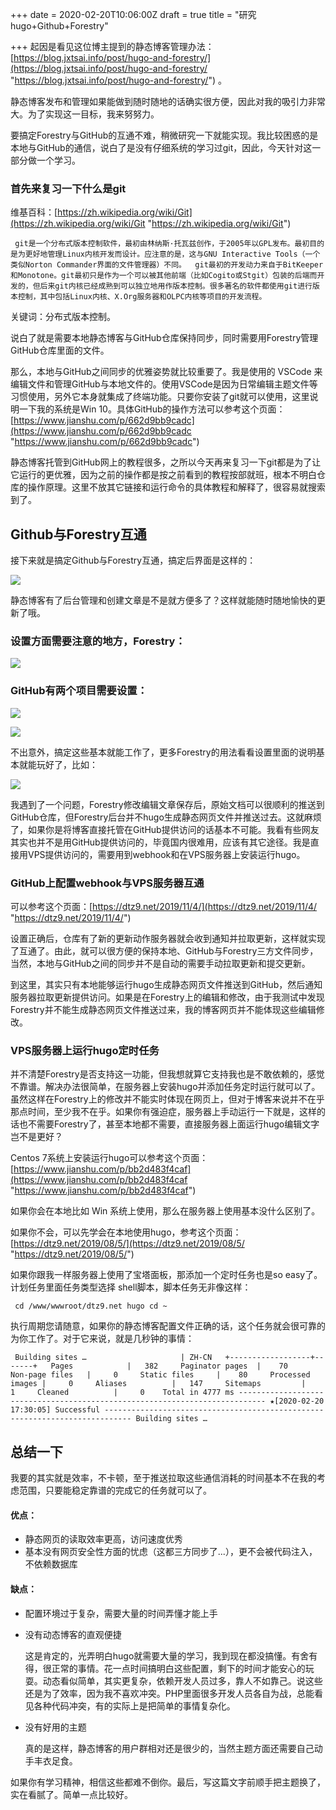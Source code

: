 +++
date = 2020-02-20T10:06:00Z
draft = true
title = "研究hugo+Github+Forestry"

+++
起因是看见这位博主提到的静态博客管理办法： [https://blog.jxtsai.info/post/hugo-and-forestry/](https://blog.jxtsai.info/post/hugo-and-forestry/ "https://blog.jxtsai.info/post/hugo-and-forestry/") 。

静态博客发布和管理如果能做到随时随地的话确实很方便，因此对我的吸引力非常大。为了实现这一目标，我来努努力。

要搞定Forestry与GitHub的互通不难，稍微研究一下就能实现。我比较困惑的是本地与GitHub的通信，说白了是没有仔细系统的学习过git，因此，今天针对这一部分做一个学习。

### 首先来复习一下什么是git

维基百科：[https://zh.wikipedia.org/wiki/Git](https://zh.wikipedia.org/wiki/Git "https://zh.wikipedia.org/wiki/Git")

     git是一个分布式版本控制软件，最初由林纳斯·托瓦兹创作，于2005年以GPL发布。最初目的是为更好地管理Linux内核开发而设计。应注意的是，这与GNU Interactive Tools（一个类似Norton Commander界面的文件管理器）不同。 ​ git最初的开发动力来自于BitKeeper和Monotone。git最初只是作为一个可以被其他前端（比如Cogito或Stgit）包装的后端而开发的，但后来git内核已经成熟到可以独立地用作版本控制。很多著名的软件都使用git进行版本控制，其中包括Linux内核、X.Org服务器和OLPC内核等项目的开发流程。

关键词：分布式版本控制。

说白了就是需要本地静态博客与GitHub仓库保持同步，同时需要用Forestry管理GitHub仓库里面的文件。

那么，本地与GitHub之间同步的优雅姿势就比较重要了。我是使用的 VSCode 来编辑文件和管理GitHub与本地文件的。使用VSCode是因为日常编辑主题文件等习惯使用，另外它本身就集成了终端功能。只要你安装了git就可以使用，这里说明一下我的系统是Win 10。具体GitHub的操作方法可以参考这个页面：[https://www.jianshu.com/p/662d9bb9cadc](https://www.jianshu.com/p/662d9bb9cadc "https://www.jianshu.com/p/662d9bb9cadc")

静态博客托管到GitHub网上的教程很多，之所以今天再来复习一下git都是为了让它运行的更优雅，因为之前的操作都是按之前看到的教程按部就班，根本不明白仓库的操作原理。这里不放其它链接和运行命令的具体教程和解释了，很容易就搜索到了。

## Github与Forestry互通

接下来就是搞定Github与Forestry互通，搞定后界面是这样的：

![](https://img.dtz9.net/imgs/2020/02/add46b1cf550d00b.png)

静态博客有了后台管理和创建文章是不是就方便多了？这样就能随时随地愉快的更新了哦。

### 设置方面需要注意的地方，Forestry：

![](https://img.dtz9.net/imgs/2020/02/7ef1e0745e0201b6.png)

### GitHub有两个项目需要设置：

![](https://img.dtz9.net/imgs/2020/02/dc27096cdae985cc.png)

![](https://img.dtz9.net/imgs/2020/02/48d2977d90377f09.png)

不出意外，搞定这些基本就能工作了，更多Forestry的用法看看设置里面的说明基本就能玩好了，比如：

![](https://img.dtz9.net/imgs/2020/02/4bd94957d63751e9.png)

我遇到了一个问题，Forestry修改编辑文章保存后，原始文档可以很顺利的推送到GitHub仓库，但Forestry后台并不hugo生成静态网页文件并推送过去。这就麻烦了，如果你是将博客直接托管在GitHub提供访问的话基本不可能。我看有些网友其实也并不是用GitHub提供访问的，毕竟国内很难用，应该有其它途径。我是直接用VPS提供访问的，需要用到webhook和在VPS服务器上安装运行hugo。

### GitHub上配置webhook与VPS服务器互通

可以参考这个页面：[https://dtz9.net/2019/11/4/](https://dtz9.net/2019/11/4/ "https://dtz9.net/2019/11/4/")

设置正确后，仓库有了新的更新动作服务器就会收到通知并拉取更新，这样就实现了互通了。由此，就可以很方便的保持本地、GitHub与Forestry三方文件同步，当然，本地与GitHub之间的同步并不是自动的需要手动拉取更新和提交更新。

到这里，其实只有本地能够运行hugo生成静态网页文件推送到GitHub，然后通知服务器拉取更新提供访问。如果是在Forestry上的编辑和修改，由于我测试中发现Forestry并不能生成静态网页文件推送过来，我的博客网页并不能体现这些编辑修改。

### VPS服务器上运行hugo定时任务

并不清楚Forestry是否支持这一功能，但我想就算它支持我也是不敢依赖的，感觉不靠谱。解决办法很简单，在服务器上安装hugo并添加任务定时运行就可以了。虽然这样在Forestry上的修改并不能实时体现在网页上，但对于博客来说并不在乎那点时间，至少我不在乎。如果你有强迫症，服务器上手动运行一下就是，这样的话也不需要Forestry了，甚至本地都不需要，直接服务器上面运行hugo编辑文字岂不是更好？

Centos 7系统上安装运行hugo可以参考这个页面：[https://www.jianshu.com/p/bb2d483f4caf](https://www.jianshu.com/p/bb2d483f4caf "https://www.jianshu.com/p/bb2d483f4caf")

如果你会在本地比如 Win 系统上使用，那么在服务器上使用基本没什么区别了。

如果你不会，可以先学会在本地使用hugo，参考这个页面：[https://dtz9.net/2019/08/5/](https://dtz9.net/2019/08/5/ "https://dtz9.net/2019/08/5/")

如果你跟我一样服务器上使用了宝塔面板，那添加一个定时任务也是so easy了。计划任务里面任务类型选择 shell脚本，脚本任务无非像这样：

     cd /www/wwwroot/dtz9.net hugo cd ~

执行周期您请随意，如果你的静态博客配置文件正确的话，这个任务就会很可靠的为你工作了。对于它来说，就是几秒钟的事情：

     Building sites …                     | ZH-CN   +------------------+-------+   Pages            |   382     Paginator pages  |    70     Non-page files   |     0     Static files     |    80     Processed images |     0     Aliases          |   147     Sitemaps         |     1     Cleaned          |     0   ​ Total in 4777 ms ---------------------------------------------------------------------------- ★[2020-02-20 17:30:05] Successful ---------------------------------------------------------------------------- Building sites …

## 总结一下

我要的其实就是效率，不卡顿，至于推送拉取这些通信消耗的时间基本不在我的考虑范围，只要能稳定靠谱的完成它的任务就可以了。

#### 优点：

* 静态网页的读取效率更高，访问速度优秀
* 基本没有网页安全性方面的忧虑（这都三方同步了...），更不会被代码注入，不依赖数据库

#### 缺点：

* 配置环境过于复杂，需要大量的时间弄懂才能上手
* 没有动态博客的直观便捷

  这是肯定的，光弄明白hugo就需要大量的学习，我到现在都没搞懂。有舍有得，很正常的事情。花一点时间搞明白这些配置，剩下的时间才能安心的玩耍。动态看似简单，其实更复杂，依赖开发人员过多，靠人不如靠己。说这些还是为了效率，因为我不喜欢冲突。PHP里面很多开发人员各自为战，总能看见各种代码冲突，有的实际上是把简单的事情复杂化。
* 没有好用的主题

  真的是这样，静态博客的用户群相对还是很少的，当然主题方面还需要自己动手丰衣足食。

如果你有学习精神，相信这些都难不倒你。最后，写这篇文字前顺手把主题换了，实在看腻了。简单一点比较好。